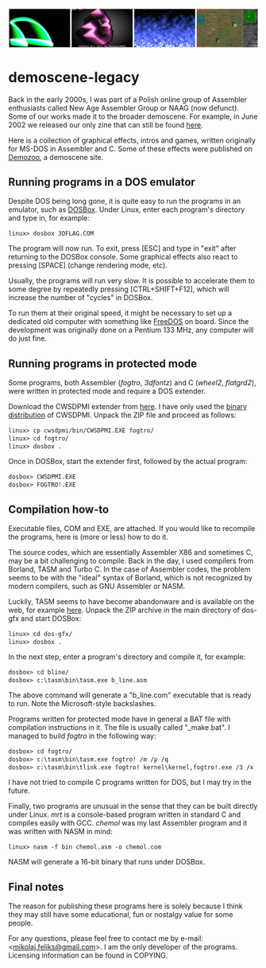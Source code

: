 <img src="./sample.png" alt="Sample image" width="750" />

# demoscene-legacy

Back in the early 2000s, I was part of a Polish online group of
Assembler enthusiasts called New Age Assembler Group or NAAG 
(now defunct). Some of our works made it to the broader demoscene. 
For example, in June 2002 we released our only zine that can still
be found [here](http://www.pouet.net/prod.php?which=50666).

Here is a collection of graphical effects, intros and games, 
written originally for MS-DOS in Assembler and C. Some of these 
effects were published on [Demozoo](https://demozoo.org/sceners/70017/), 
a demoscene site.


## Running programs in a DOS emulator

Despite DOS being long gone, it is quite easy to run the programs in
an emulator, such as [DOSBox](http://www.dosbox.com/). Under Linux, 
enter each program's directory and type in, for example:

```
linux> dosbox 3DFLAG.COM
```

The program will now run. To exit, press [ESC] and type in "exit"
after returning to the DOSBox console. Some graphical effects also
react to pressing [SPACE] (change rendering mode, etc).

Usually, the programs will run very slow. It is possible to accelerate
them to some degree by repeatedly pressing [CTRL+SHIFT+F12], 
which will increase the number of "cycles" in DOSBox.

To run them at their original speed, it might be necessary to set up 
a dedicated old computer with something like
[FreeDOS](http://www.freedos.org/) on board. Since the development 
was originally done on a Pentium 133 MHz, any computer will do 
just fine.


## Running programs in protected mode

Some programs, both Assembler (*fogtro*, *3dfontz*) and C (*wheel2*,
*flatgrd2*), were written in protected mode and require a DOS extender.

Download the CWSDPMI extender from 
[here](https://web.archive.org/web/20151217064947/http://homer.rice.edu/~sandmann/cwsdpmi/index.html).
I have only used the
[binary distribution](https://web.archive.org/web/20151217064947/http://homer.rice.edu/~sandmann/cwsdpmi/csdpmi7b.zip)
of CWSDPMI. Unpack the ZIP file and proceed as follows:

```
linux> cp cwsdpmi/bin/CWSDPMI.EXE fogtro/
linux> cd fogtro/
linux> dosbox .
```

Once in DOSBox, start the extender first, followed by the actual
program:

```
dosbox> CWSDPMI.EXE
dosbox> FOGTRO!.EXE
```


## Compilation how-to

Executable files, COM and EXE, are attached. If you would like to 
recompile the programs, here is (more or less) how to do it.

The source codes, which are essentially Assembler X86 and 
sometimes C, may be a bit challenging to compile. Back in the day, 
I used compilers from Borland, TASM and Turbo C. In the case 
of Assembler codes, the problem seems to be with the "ideal" syntax 
of Borland, which is not recognized by modern compilers, such as
GNU Assembler or NASM.

Luckily, TASM seems to have become abandonware and is available 
on the web, for example [here](http://trimtab.ca/assets/files/tasm.zip). 
Unpack the ZIP archive in the main directory of dos-gfx and 
start DOSBox:

```
linux> cd dos-gfx/
linux> dosbox .
```

In the next step, enter a program's directory and compile it, 
for example:

```
dosbox> cd bline/
dosbox> c:\tasm\bin\tasm.exe b_line.asm
```

The above command will generate a "b\_line.com" executable that is ready
to run. Note the Microsoft-style backslashes.

Programs written for protected mode have in general 
a BAT file with compilation instructions in it. The file is 
usually called "\_make.bat". I managed to build *fogtro* in 
the following way:

```
dosbox> cd fogtro/
dosbox> c:\tasm\bin\tasm.exe fogtro! /m /p /q
dosbox> c:\tasm\bin\tlink.exe fogtro! kernel\kernel,fogtro!.exe /3 /x
```

I have not tried to compile C programs written for DOS, but I
may try in the future.

Finally, two programs are unusual in the sense that they can 
be built directly under Linux. *mrt* is a console-based program 
written in standard C and compiles easily with GCC. *chemol* was 
my last Assembler program and it was written with NASM in mind:

```
linux> nasm -f bin chemol.asm -o chemol.com
```

NASM will generate a 16-bit binary that runs under DOSBox.


## Final notes

The reason for publishing these programs here is solely because I think
they may still have some educational, fun or nostalgy value for some 
people.

For any questions, please feel free to contact me by e-mail: 
\<<mikolaj.feliks@gmail.com>\>.
I am the only developer of the programs. Licensing information can be 
found in COPYING.
